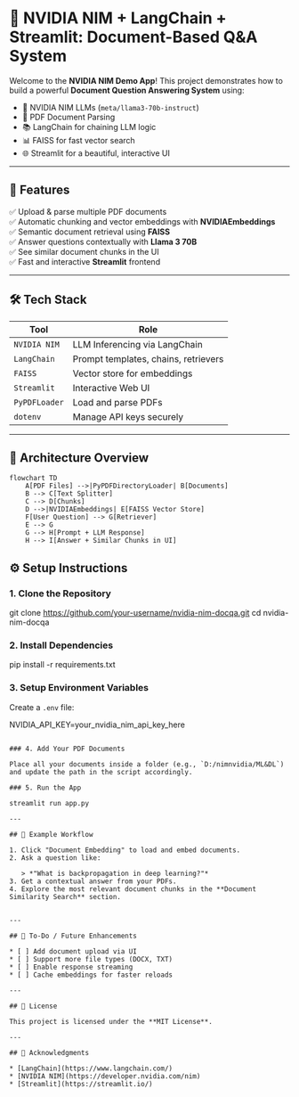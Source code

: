 
# 🧠 NVIDIA NIM + LangChain + Streamlit: Document-Based Q&A System

Welcome to the **NVIDIA NIM Demo App**! This project demonstrates how to build a powerful **Document Question Answering System** using:

- 🧠 NVIDIA NIM LLMs (`meta/llama3-70b-instruct`)
- 📄 PDF Document Parsing
- 📚 LangChain for chaining LLM logic
- 📊 FAISS for fast vector search
- 🌐 Streamlit for a beautiful, interactive UI

---

## 🚀 Features

✅ Upload & parse multiple PDF documents  
✅ Automatic chunking and vector embeddings with **NVIDIAEmbeddings**  
✅ Semantic document retrieval using **FAISS**  
✅ Answer questions contextually with **Llama 3 70B**  
✅ See similar document chunks in the UI  
✅ Fast and interactive **Streamlit** frontend

---

## 🛠️ Tech Stack

| Tool            | Role                                 |
|-----------------|--------------------------------------|
| `NVIDIA NIM`    | LLM Inferencing via LangChain        |
| `LangChain`     | Prompt templates, chains, retrievers |
| `FAISS`         | Vector store for embeddings          |
| `Streamlit`     | Interactive Web UI                   |
| `PyPDFLoader`   | Load and parse PDFs                  |
| `dotenv`        | Manage API keys securely             |

---

## 🧩 Architecture Overview

```mermaid
flowchart TD
    A[PDF Files] -->|PyPDFDirectoryLoader| B[Documents]
    B --> C[Text Splitter]
    C --> D[Chunks]
    D -->|NVIDIAEmbeddings| E[FAISS Vector Store]
    F[User Question] --> G[Retriever]
    E --> G
    G --> H[Prompt + LLM Response]
    H --> I[Answer + Similar Chunks in UI]
````



## ⚙️ Setup Instructions

### 1. Clone the Repository


git clone https://github.com/your-username/nvidia-nim-docqa.git
cd nvidia-nim-docqa


### 2. Install Dependencies


pip install -r requirements.txt


### 3. Setup Environment Variables

Create a `.env` file:

NVIDIA_API_KEY=your_nvidia_nim_api_key_here
```

### 4. Add Your PDF Documents

Place all your documents inside a folder (e.g., `D:/nimnvidia/ML&DL`) and update the path in the script accordingly.

### 5. Run the App

streamlit run app.py

---

## 💬 Example Workflow

1. Click "Document Embedding" to load and embed documents.
2. Ask a question like:

   > *"What is backpropagation in deep learning?"*
3. Get a contextual answer from your PDFs.
4. Explore the most relevant document chunks in the **Document Similarity Search** section.


---

## 📌 To-Do / Future Enhancements

* [ ] Add document upload via UI
* [ ] Support more file types (DOCX, TXT)
* [ ] Enable response streaming
* [ ] Cache embeddings for faster reloads

---

## 📄 License

This project is licensed under the **MIT License**.

---

## 🙌 Acknowledgments

* [LangChain](https://www.langchain.com/)
* [NVIDIA NIM](https://developer.nvidia.com/nim)
* [Streamlit](https://streamlit.io/)

```

